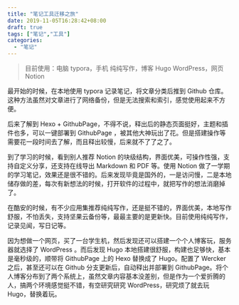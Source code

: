 ```yaml
---
title: "笔记工具迁移之旅"
date: 2019-11-05T16:28:42+08:00
draft: true
tags: ["笔记","工具"]
categories:
  - "笔记"
---
```

> 目前使用：电脑 typora，手机 纯纯写作，博客 Hugo WordPress，网页 Notion

最开始的时候，在本地使用 typora 记录笔记，将文章分类后推到 Github 仓库。这种方法虽然对文章进行了网络备份，但是无法搜索和索引，感觉使用起来不方便。

后来了解到 Hexo + GithubPage，不得不说，释出后的静态页面挺好，主题和插件也多，可以一键部署到 GithubPage ，被其他大神玩出了花。但是搭建操作等需要花一段时间去了解，而且释出较慢，后来就不了了之了。

到了学习的时候，看到别人推荐 Notion 的块级结构，界面优美，可操作性强，支持自定义分享，还支持在线导出 Markdown 和 PDF 等。使用 Notion 做了一学期的学习笔记，效果还是很不错的。后来发现毕竟是国外的，一是访问慢，二是本地储存做的差，每次有新想法的时候，打开软件的过程中，就把写作的想法消磨掉了。

在酷安的时候，有不少应用集推荐纯纯写作，还是挺不错的，界面优美，本地写作舒服，不怕丢失，支持坚果云备份等，最最主要的是更新快。目前使用纯纯写作，记录见闻，写日记等。

因为想做一个网页，买了一台学生机，然后发现还可以搭建一个个人博客玩，服务器就选择了 WordPress 。而后发现 Hugo 本地搭建很舒服，构建也足够快，基本是毫秒级的，顺带将 GithubPage 上的 Hexo 替换成了 Hugo。配置了 Wercker 之后，甚至还可以在 Github 分支更新后，自动释出并部署到 GithubPage。将个人博客分布到了两个系统上，虽然文章内容基本没差别，但是作为一个爱折腾的人，搞两个环境感觉挺不错，有空研究研究 WordPress，研究烦了就去玩 Hugo，替换着玩。
